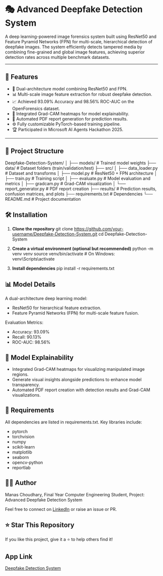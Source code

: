 # 🎭 Advanced Deepfake Detection System

A deep learning-powered image forensics system built using ResNet50 and Feature Pyramid Networks (FPN) for multi-scale, hierarchical detection of deepfake images. The system efficiently detects tampered media by combining fine-grained and global image features, achieving superior detection rates across multiple benchmark datasets.

---

## 🚀 Features

- 🧠 Dual-architecture model combining ResNet50 and FPN.
- 📊 Multi-scale image feature extraction for robust deepfake detection.
- 📈 Achieved 93.09% Accuracy and 98.56% ROC-AUC on the OpenForensics dataset.
- 🎨 Integrated Grad-CAM heatmaps for model explainability.
- 📄 Automated PDF report generation for prediction results.
- ⚙️ Fully customizable PyTorch-based training pipeline.
- 🏆 Participated in Microsoft AI Agents Hackathon 2025.

---

## 📁 Project Structure

Deepfake-Detection-System/
│
├── models/                        # Trained model weights
├── data/                          # Dataset folders (train/validation/test)
├── src/
│   ├── data_loader.py             # Dataset and transforms
│   ├── model.py                   # ResNet50 + FPN architecture
│   ├── train.py                   # Training script
│   ├── evaluate.py                # Model evaluation and metrics
│   ├── gradcam.py                 # Grad-CAM visualization
│   └── report_generator.py        # PDF report creation
├── results/                       # Prediction results, confusion matrices, and plots
├── requirements.txt               # Dependencies
└── README.md                      # Project documentation

## 🛠️ Installation

1. **Clone the repository**
git clone https://github.com/your-username/Deepfake-Detection-System.git
cd Deepfake-Detection-System

2. **Create a virtual environment (optional but recommended)**
python -m venv venv
source venv/bin/activate  # On Windows: venv\Scripts\activate

3. **Install dependencies**
pip install -r requirements.txt

## 📊 Model Details

A dual-architecture deep learning model:
- ResNet50 for hierarchical feature extraction.
- Feature Pyramid Networks (FPN) for multi-scale feature fusion.

Evaluation Metrics:
- Accuracy: 93.09%
- Recall: 90.13%
- ROC-AUC: 98.56%

## 🧠 Model Explainability

- Integrated Grad-CAM heatmaps for visualizing manipulated image regions.
- Generate visual insights alongside predictions to enhance model transparency.
- Automated PDF report creation with detection results and Grad-CAM visualizations.

## 📌 Requirements

All dependencies are listed in requirements.txt. Key libraries include:
- pytorch
- torchvision
- numpy
- scikit-learn
- matplotlib
- seaborn
- opencv-python
- reportlab

## 🙋‍♂️ Author

Manas Choudhary,
Final Year Computer Engineering Student,
Project: Advanced Deepfake Detection System

Feel free to connect on [LinkedIn](www.linkedin.com/in/contactmanaschoudhary) or raise an issue or PR.

## ⭐ Star This Repository
If you like this project, give it a ⭐ to help others find it!

## App Link
[Deepfake Detection System]([https://creditriskradar.streamlit.app/](https://huggingface.co/spaces/Maddy2911/deepfake-detector))

